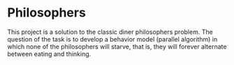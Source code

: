 # Philosophers
This project is a solution to the classic diner philosophers problem. The question of the task is to develop a behavior model (parallel algorithm) in which none of the philosophers will starve, that is, they will forever alternate between eating and thinking.
